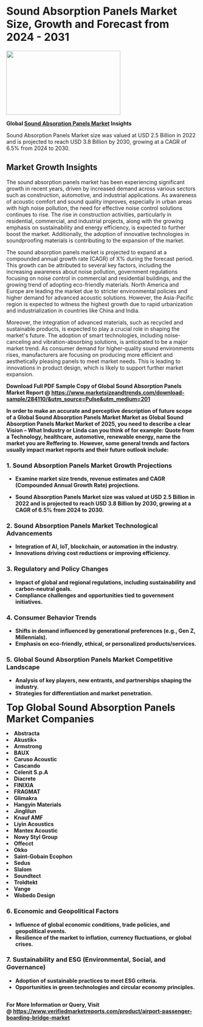 <H1>Sound Absorption Panels Market Size, Growth and Forecast from 2024 - 2031</H1><img class="aligncenter size-medium wp-image-584254" src="https://thirdeyenews.in/wp-content/uploads/2024/09/Global-Market-Research-300x168.jpeg" alt="" width="300" height="168" /><p><strong>Global&nbsp;<a href="https://www.marketsizeandtrends.com/download-sample/284110/&amp;utm_source=Pulse&amp;utm_medium=201">Sound Absorption Panels Market</a> Insights</strong></p><p>Sound Absorption Panels Market size was valued at USD 2.5 Billion in 2022 and is projected to reach USD 3.8 Billion by 2030, growing at a CAGR of 6.5% from 2024 to 2030.</p><p><h2>Market Growth Insights</h2> <p>The sound absorption panels market has been experiencing significant growth in recent years, driven by increased demand across various sectors such as construction, automotive, and industrial applications. As awareness of acoustic comfort and sound quality improves, especially in urban areas with high noise pollution, the need for effective noise control solutions continues to rise. The rise in construction activities, particularly in residential, commercial, and industrial projects, along with the growing emphasis on sustainability and energy efficiency, is expected to further boost the market. Additionally, the adoption of innovative technologies in soundproofing materials is contributing to the expansion of the market.</p> <p><strong></strong></p> <p>The sound absorption panels market is projected to expand at a compounded annual growth rate (CAGR) of X% during the forecast period. This growth can be attributed to several key factors, including the increasing awareness about noise pollution, government regulations focusing on noise control in commercial and residential buildings, and the growing trend of adopting eco-friendly materials. North America and Europe are leading the market due to stricter environmental policies and higher demand for advanced acoustic solutions. However, the Asia-Pacific region is expected to witness the highest growth due to rapid urbanization and industrialization in countries like China and India.</p> <p>Moreover, the integration of advanced materials, such as recycled and sustainable products, is expected to play a crucial role in shaping the market's future. The adoption of smart technologies, including noise-canceling and vibration-absorbing solutions, is anticipated to be a major market trend. As consumer demand for higher-quality sound environments rises, manufacturers are focusing on producing more efficient and aesthetically pleasing panels to meet market needs. This is leading to innovations in product design, which is likely to support further market expansion.</p> <p><strong></p><p><span class=""><strong>Download Full PDF Sample Copy of Global Sound Absorption Panels Market Report</strong> @ <a href="https://www.marketsizeandtrends.com/download-sample/284110/&amp;utm_source=Pulse&amp;utm_medium=201" target="_blank">https://www.marketsizeandtrends.com/download-sample/284110/&amp;utm_source=Pulse&amp;utm_medium=201</a></span></p><p>In order to make an accurate and perceptive description of future scope of a Global&nbsp;Sound Absorption Panels Market Market as Global&nbsp;Sound Absorption Panels Market Market of 2025, you need to describe a clear Vision &ndash; What Industry or Linda can you think of for example: Quote from a Technology, healthcare, automotive, renewable energy, name the market you are Reffering to. However, some general trends and factors usually impact market reports and their future outlook include:</p><h3>1.&nbsp;<strong>Sound Absorption Panels Market Growth Projections</strong></h3><ul><li>Examine market size trends, revenue estimates and CAGR (Compounded Annual Growth Rate) projections.</li><li><p>Sound Absorption Panels Market size was valued at USD 2.5 Billion in 2022 and is projected to reach USD 3.8 Billion by 2030, growing at a CAGR of 6.5% from 2024 to 2030.</p></li></ul><h3>2.&nbsp;<strong>Sound Absorption Panels Market Technological Advancements</strong></h3><ul><li>Integration of AI, IoT, blockchain, or automation in the industry.</li><li>Innovations driving cost reductions or improving efficiency.</li></ul><h3>3.&nbsp;<strong>Regulatory and Policy Changes</strong></h3><ul><li>Impact of global and regional regulations, including sustainability and carbon-neutral goals.</li><li>Compliance challenges and opportunities tied to government initiatives.</li></ul><h3>4.&nbsp;<strong>Consumer Behavior Trends</strong></h3><ul><li>Shifts in demand influenced by generational preferences (e.g., Gen Z, Millennials).</li><li>Emphasis on eco-friendly, ethical, or personalized products/services.</li></ul><h3>5.&nbsp;<strong>Global Sound Absorption Panels Market Competitive Landscape</strong></h3><ul><li>Analysis of key players, new entrants, and partnerships shaping the industry.</li><li>Strategies for differentiation and market penetration.</li></ul><p data-pm-slice="1 1 []"><span style="color: inherit; font-family: inherit; font-size: 25px;">Top Global Sound Absorption Panels Market Companies</span></p><div class="" data-test-id=""><p><li>Abstracta</li><li> Akustik+</li><li> Armstrong</li><li> BAUX</li><li> Caruso Acoustic</li><li> Cascando</li><li> Celenit S.p.A</li><li> Diacrete</li><li> FINIXIA</li><li> FRAGMAT</li><li> Glimakra</li><li> Hangyin Materials</li><li> Jinglilun</li><li> Knauf AMF</li><li> Liyin Acoustics</li><li> Mantex Acoustic</li><li> Nowy Styl Group</li><li> Offecct</li><li> Okko</li><li> Saint-Gobain Ecophon</li><li> Sedus</li><li> Slalom</li><li> Soundtect</li><li> Troldtekt</li><li> Vange</li><li> Wobedo Design</li></p></div><h3>6.&nbsp;<strong>Economic and Geopolitical Factors</strong></h3><ul><li>Influence of global economic conditions, trade policies, and geopolitical events.</li><li>Resilience of the market to inflation, currency fluctuations, or global crises.</li></ul><h3>7.&nbsp;<strong>Sustainability and ESG (Environmental, Social, and Governance)</strong></h3><ul><li>Adoption of sustainable practices to meet ESG criteria.</li><li>Opportunities in green technologies and circular economy principles.</li></ul><h2><strong style="font-size: 14px;">For More Information or Query, Visit @&nbsp;</strong><a style="background-color: #ffffff; font-size: 14px;" href="https://www.marketsizeandtrends.com/report/sound-absorption-panels-market/" target="_blank">https://www.verifiedmarketreports.com/product/airport-passenger-boarding-bridge-market</a></h2>
